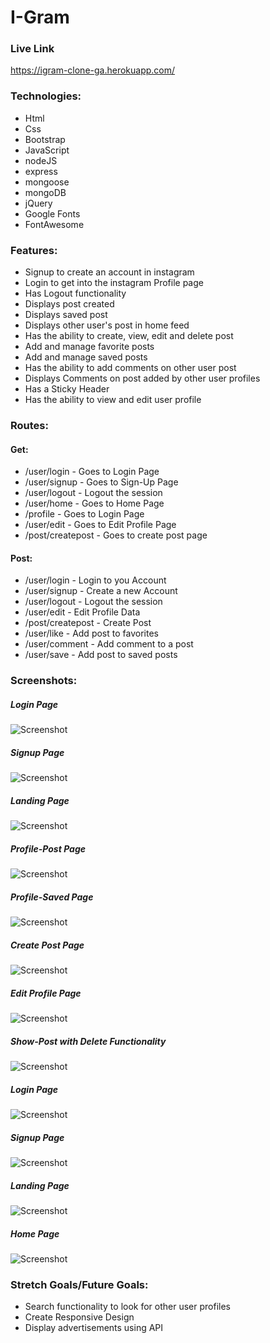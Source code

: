 # I-Gram

### Live Link

https://igram-clone-ga.herokuapp.com/

### Technologies: 

- Html
- Css
- Bootstrap
- JavaScript
- nodeJS
- express
- mongoose
- mongoDB
- jQuery
- Google Fonts
- FontAwesome

### Features:
  - Signup to create an account in instagram
  - Login to get into the instagram Profile page
  - Has Logout functionality
  - Displays post created 
  - Displays saved post
  - Displays other user's post in home feed
  - Has the ability to create, view, edit and delete post
  - Add and manage favorite posts
  - Add and manage saved posts
  - Has the ability to add comments on other user post
  - Displays Comments on post added by other user profiles
  - Has a Sticky Header
  - Has the ability to view and edit user profile


### Routes:

#### Get:
  - /user/login - Goes to Login Page
  - /user/signup - Goes to Sign-Up Page
  - /user/logout - Logout the session
  - /user/home - Goes to Home Page
  - /profile - Goes to Login Page
  - /user/edit - Goes to Edit Profile Page
  - /post/createpost - Goes to create post page

#### Post:
  - /user/login - Login to you Account
  - /user/signup - Create a new Account
  - /user/logout - Logout the session
  - /user/edit - Edit Profile Data
  - /post/createpost - Create Post
  - /user/like - Add post to favorites
  - /user/comment - Add comment to a post
  - /user/save - Add post to saved posts

### Screenshots:

##### Login Page

![Screenshot](Igram-Login.png)

##### Signup Page

![Screenshot](Igram-Sign-Up.png)

##### Landing Page

![Screenshot](Igram-Landing.png)

##### Profile-Post Page

![Screenshot](Igram-Profile-P.png)

##### Profile-Saved Page

![Screenshot](Igram-Profile-Saved.png)

##### Create Post Page

![Screenshot](Igram-Create-Post.png)

##### Edit Profile Page

![Screenshot](Igram-Edit-Profile.png)

##### Show-Post with Delete Functionality

![Screenshot](Igram-Show-Post.png)

##### Login Page

![Screenshot](I-Login.png)

##### Signup Page

![Screenshot](I-Sign-Up.png)

##### Landing Page

![Screenshot](I-Landing.png)

##### Home Page

![Screenshot](I-Home.png)


### Stretch Goals/Future Goals: 
   - Search functionality to look for other user profiles
   - Create Responsive Design
   - Display advertisements using API

